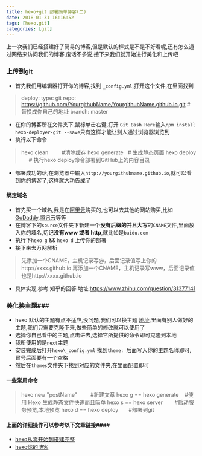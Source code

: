 ```yaml
---
title: hexo+git 部署简单博客(二)
date: 2018-01-31 16:16:52
tags: [hexo,git]
categories: [git]
---
```

上一次我们已经搭建好了简易的博客,但是默认的样式是不是不好看呢,还有怎么通过网络来访问我们的博客,废话不多说,接下来我们就开始进行美化和上传吧
### 上传到git  ###
* 首先我们用编辑器打开你的博客,找到  `_config.yml`,打开这个文件,在里面找到
>deploy:
  type: git 
  repo: https://github.com/YourgithubName/YourgithubName.github.io.git   # 替换成你自己的地址
  branch: master
 <!--more-->
* 在你的博客所在文件夹下,鼠标单击右键,打开 `Git Bash Here`输入`npm install hexo-deployer-git --save`只有这样才能让别人通过浏览器浏览到
* 执行以下命令
> hexo clean &nbsp;&nbsp;&nbsp;&nbsp;&nbsp;&nbsp;&nbsp; #清除缓存
hexo generate  &nbsp;&nbsp;# 生成静态页面
hexo deploy  	&nbsp;&nbsp;&nbsp;&nbsp;&nbsp;# 执行hexo deploy命令部署到GitHub上的内容目录

* 部署成功的话,在浏览器中输入`http://yourgithubname.github.io`,就可以看到你的博客了,这样就大功告成了

#### 绑定域名
* 首先买一个域名,我是在[阿里云](https://wanwang.aliyun.com/?spm=5176.8006371.388261.261.64f9c02ayj6d2q)购买的,也可以去其他的网站购买,比如[GoDaddy](https://sg.godaddy.com/zh/),[腾讯云](https://dnspod.cloud.tencent.com/?from=qcloudProductDns)等等
* 在博客下的`source`文件夹下新建一个**没有后缀的并且大写**的`CNAME`文件,里面放入你的域名,切记**没有www 或者 http**,就比如是`baidu.com`
* 执行下`hexo g` && `hexo d`  上传你的部署
* 接下来去万网解析
> 先添加一个CNAME，主机记录写@，后面记录值写上你的http://xxxx.github.io
再添加一个CNAME，主机记录写www，后面记录值也是http://xxxx.github.io

* 具体实现,参考 知乎的回答 地址:https://www.zhihu.com/question/31377141

### 美化换主题###
* hexo 默认的主题有点不适应,没问题,我们可以换主题 [地址](https://hexo.io/themes/),里面有别人做好的主题,我们只需要克隆下来,做些简单的修改就可以使用了
* 选择你自己看中的主题,点击进去,选择它所提供的命令即可克隆到本地
* 我所使用的是`next`主题
* 安装完成后打开`hexo\_config.yml` 找到`theme: `后面写入你的主题名称即可,冒号后面要有一个空格
* 然后在`themes`文件夹下找到对应的文件夹,在里面配置即可

#### 一些常用命令 ####
>hexo new "postName" &nbsp;&nbsp;&nbsp;&nbsp;&nbsp;&nbsp;&nbsp; #新建文章
hexo g == hexo generate &nbsp;&nbsp;&nbsp;#使用 Hexo 生成静态文件快速而且简单
hexo s == hexo server &nbsp;&nbsp;&nbsp;&nbsp;&nbsp;&nbsp;&nbsp;#启动服务预览,本地预览
hexo d == hexo deploy&nbsp;&nbsp;&nbsp;&nbsp;&nbsp;&nbsp;&nbsp;#部署到git

#### 上面的详细操作可以参考以下文章链接####
* [hexo从零开始到搭建完整](https://www.cnblogs.com/visugar/p/6821777.html)
* [hexo你的博客](http://ibruce.info/2013/11/22/hexo-your-blog/)
